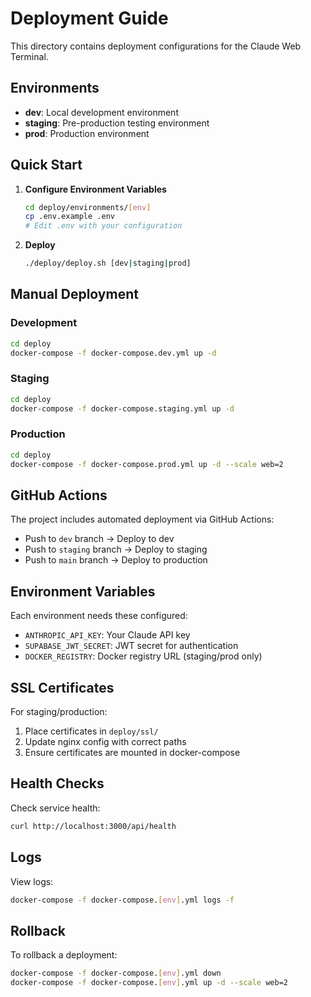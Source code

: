 # Deployment Guide

This directory contains deployment configurations for the Claude Web Terminal.

## Environments

- **dev**: Local development environment
- **staging**: Pre-production testing environment  
- **prod**: Production environment

## Quick Start

1. **Configure Environment Variables**
   ```bash
   cd deploy/environments/[env]
   cp .env.example .env
   # Edit .env with your configuration
   ```

2. **Deploy**
   ```bash
   ./deploy/deploy.sh [dev|staging|prod]
   ```

## Manual Deployment

### Development
```bash
cd deploy
docker-compose -f docker-compose.dev.yml up -d
```

### Staging
```bash
cd deploy
docker-compose -f docker-compose.staging.yml up -d
```

### Production
```bash
cd deploy
docker-compose -f docker-compose.prod.yml up -d --scale web=2
```

## GitHub Actions

The project includes automated deployment via GitHub Actions:

- Push to `dev` branch → Deploy to dev
- Push to `staging` branch → Deploy to staging
- Push to `main` branch → Deploy to production

## Environment Variables

Each environment needs these configured:

- `ANTHROPIC_API_KEY`: Your Claude API key
- `SUPABASE_JWT_SECRET`: JWT secret for authentication
- `DOCKER_REGISTRY`: Docker registry URL (staging/prod only)

## SSL Certificates

For staging/production:

1. Place certificates in `deploy/ssl/`
2. Update nginx config with correct paths
3. Ensure certificates are mounted in docker-compose

## Health Checks

Check service health:
```bash
curl http://localhost:3000/api/health
```

## Logs

View logs:
```bash
docker-compose -f docker-compose.[env].yml logs -f
```

## Rollback

To rollback a deployment:
```bash
docker-compose -f docker-compose.[env].yml down
docker-compose -f docker-compose.[env].yml up -d --scale web=2
```